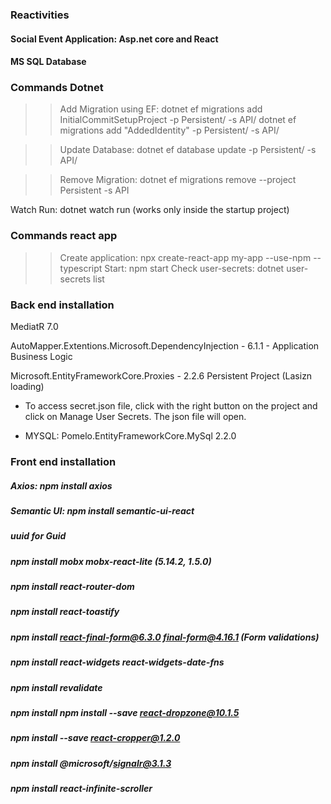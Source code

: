 ### Reactivities
#### Social Event Application: Asp.net core and React 

#### MS SQL Database


### Commands Dotnet

>> Add Migration using EF: dotnet ef migrations add InitialCommitSetupProject -p Persistent/ -s API/
>> dotnet ef migrations add "AddedIdentity" -p Persistent/ -s API/


>> Update Database: dotnet ef database update -p Persistent/ -s API/

>> Remove Migration: dotnet ef migrations remove --project Persistent -s API

Watch Run: dotnet watch run (works only inside the startup project)


### Commands react app
>> Create application: npx create-react-app my-app --use-npm --typescript
>> Start: npm start
>> Check user-secrets: dotnet user-secrets list



### Back end installation
MediatR 7.0

AutoMapper.Extentions.Microsoft.DependencyInjection - 6.1.1 - Application Business Logic

Microsoft.EntityFrameworkCore.Proxies - 2.2.6 Persistent Project (Lasizn loading) 

* To access secret.json file, click with the right button on the project and click on Manage User Secrets. The json file will open.

* MYSQL: Pomelo.EntityFrameworkCore.MySql 2.2.0


### Front end installation
##### Axios: npm install axios
##### Semantic UI: npm install semantic-ui-react 
##### uuid for Guid
##### npm install mobx mobx-react-lite (5.14.2, 1.5.0)
##### npm install react-router-dom
##### npm install react-toastify
##### npm install react-final-form@6.3.0 final-form@4.16.1 (Form validations)
##### npm install react-widgets react-widgets-date-fns
##### npm install revalidate
##### npm install npm install --save react-dropzone@10.1.5
##### npm install --save react-cropper@1.2.0
##### npm install @microsoft/signalr@3.1.3
##### npm install react-infinite-scroller




